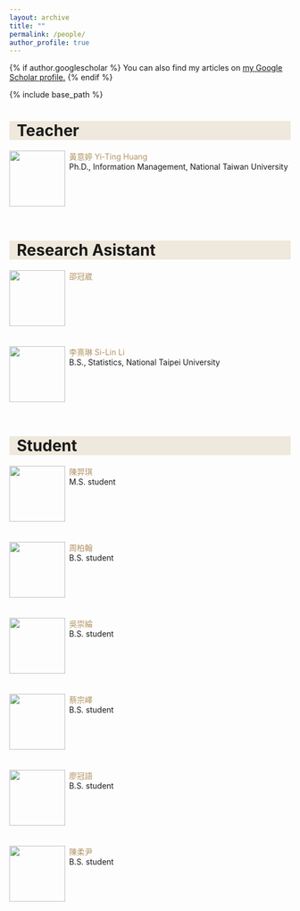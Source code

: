 ```yaml
---
layout: archive
title: ""
permalink: /people/
author_profile: true
---
```


{% if author.googlescholar %}
  You can also find my articles on <u><a href="{{author.googlescholar}}">my Google Scholar profile</a>.</u>
{% endif %}

{% include base_path %}
<h1 style= "background:#efe8dc">&nbsp; Teacher</h1>
<p><img src="/images/bio-photo.jpg" height="100" align="left"/>
   <font color="#b29362">&nbsp;黃意婷 Yi-Ting Huang</font><br>
   &nbsp;Ph.D., Information Management, National Taiwan University<br><br><br><br><br><br>
  
<h1 style= "background:#efe8dc">&nbsp; Research Asistant</h1>
<p><img src="/images/bio-photo.jpg" height="100" align="left"/>
   <font color="#b29362">&nbsp;邵冠崴</font><br>
   &nbsp;<br><br><br><br><br><br>
</p>

<p><img src="/images/bio-photo.jpg" height="100" align="left"/>
   <font color="#b29362" width="150">&nbsp;李熹琳 Si-Lin Li</font><br>
   &nbsp;B.S., Statistics, National Taipei University<br><br><br><br><br><br>
</p>

<h1 style= "background:#efe8dc">&nbsp; Student</h1>
<p><img src="/images/bio-photo.jpg" height="100" align="left"/>
   <font color="#b29362">&nbsp;陳羿琪</font><br>
   &nbsp;M.S. student<br><br><br><br><br><br>
</p>

<p><img src="/images/bio-photo.jpg" height="100" align="left"/>
   <font color="#b29362">&nbsp;周柏翰</font><br>
   &nbsp;B.S. student<br><br><br><br><br><br>
</p>
<p><img src="/images/bio-photo.jpg" height="100" align="left"/>
   <font color="#b29362">&nbsp;吳崇綸</font><br>
   &nbsp;B.S. student<br><br><br><br><br><br>
</p>
<p><img src="/images/bio-photo.jpg" height="100" align="left"/>
   <font color="#b29362">&nbsp;蔡宗嶧</font><br>
   &nbsp;B.S. student<br><br><br><br><br><br>
</p>
<p><img src="/images/bio-photo.jpg" height="100" align="left"/>
   <font color="#b29362">&nbsp;廖冠語</font><br>
   &nbsp;B.S. student<br><br><br><br><br><br>
</p>
<p><img src="/images/bio-photo.jpg" height="100" align="left"/>
   <font color="#b29362">&nbsp;陳柔尹</font><br>
   &nbsp;B.S. student<br><br><br><br><br><br>
</p>

